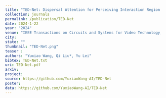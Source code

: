 ```yaml
---
title: "TED-Net: Dispersal Attention for Perceiving Interaction Region in Indirectly-Contact HOI Detection"
collection: journals
permalink: /publication/TED-Net
date: 2024-1-22
year: "2024"
venue: "IEEE Transactions on Circuits and Systems for Video Technology,"
city: 
state: ""
thumbnail: "TED-Net.png"
teaser : 
authors: "Yuxiao Wang, Qi Liu*, Yu Lei"
bibtex: TED-Net.txt
uri: TED-Net.pdf
arxiv: 
project: 
source: https://github.com/YuxiaoWang-AI/TED-Net
poster: 
data: https://github.com/YuxiaoWang-AI/TED-Net
---
```

